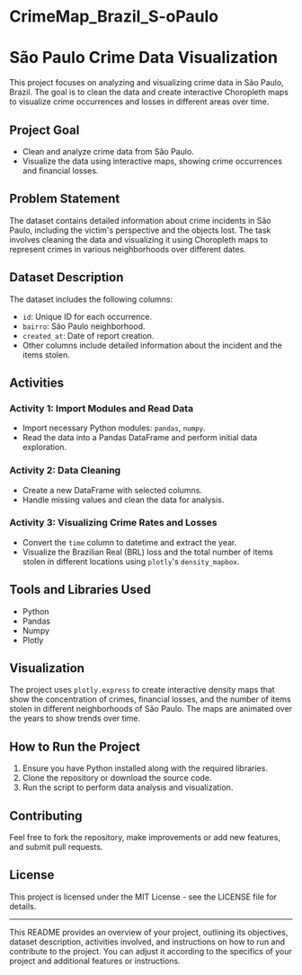 # CrimeMap_Brazil_S-oPaulo
# São Paulo Crime Data Visualization

This project focuses on analyzing and visualizing crime data in São Paulo, Brazil. The goal is to clean the data and create interactive Choropleth maps to visualize crime occurrences and losses in different areas over time.

## Project Goal

- Clean and analyze crime data from São Paulo.
- Visualize the data using interactive maps, showing crime occurrences and financial losses.

## Problem Statement

The dataset contains detailed information about crime incidents in São Paulo, including the victim's perspective and the objects lost. The task involves cleaning the data and visualizing it using Choropleth maps to represent crimes in various neighborhoods over different dates.

## Dataset Description

The dataset includes the following columns:

- `id`: Unique ID for each occurrence.
- `bairro`: São Paulo neighborhood.
- `created_at`: Date of report creation.
- Other columns include detailed information about the incident and the items stolen.

## Activities

### Activity 1: Import Modules and Read Data

- Import necessary Python modules: `pandas`, `numpy`.
- Read the data into a Pandas DataFrame and perform initial data exploration.

### Activity 2: Data Cleaning

- Create a new DataFrame with selected columns.
- Handle missing values and clean the data for analysis.

### Activity 3: Visualizing Crime Rates and Losses

- Convert the `time` column to datetime and extract the year.
- Visualize the Brazilian Real (BRL) loss and the total number of items stolen in different locations using `plotly`'s `density_mapbox`.

## Tools and Libraries Used

- Python
- Pandas
- Numpy
- Plotly

## Visualization

The project uses `plotly.express` to create interactive density maps that show the concentration of crimes, financial losses, and the number of items stolen in different neighborhoods of São Paulo. The maps are animated over the years to show trends over time.

## How to Run the Project

1. Ensure you have Python installed along with the required libraries.
2. Clone the repository or download the source code.
3. Run the script to perform data analysis and visualization.

## Contributing

Feel free to fork the repository, make improvements or add new features, and submit pull requests.

## License

This project is licensed under the MIT License - see the LICENSE file for details.

---

This README provides an overview of your project, outlining its objectives, dataset description, activities involved, and instructions on how to run and contribute to the project. You can adjust it according to the specifics of your project and additional features or instructions.
